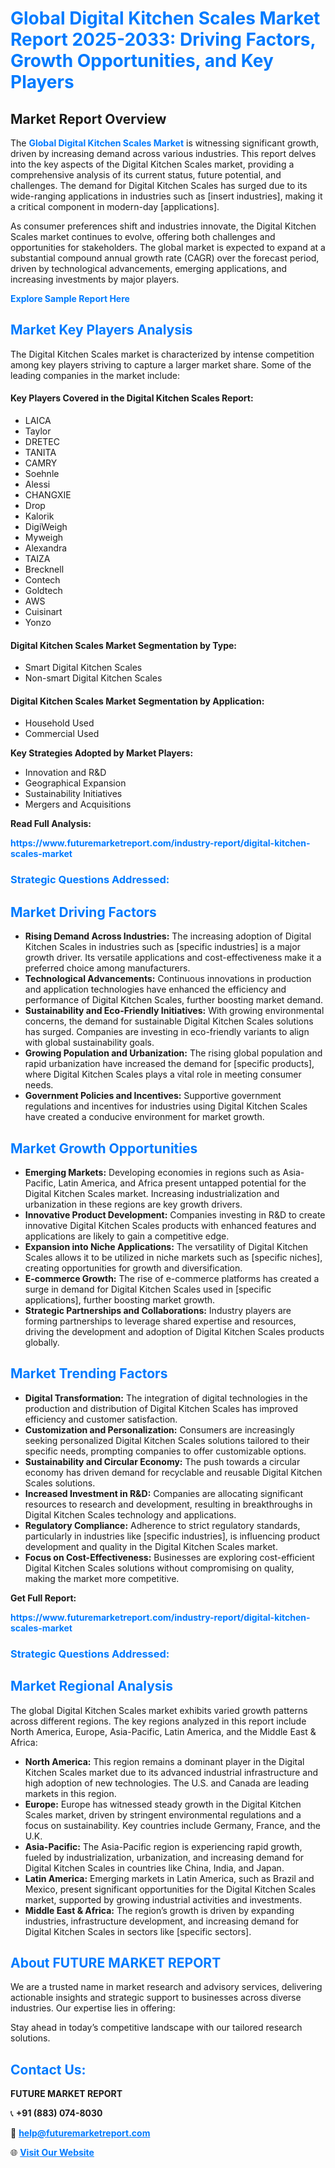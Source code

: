 <h1 style="color: #007BFF;">Global Digital Kitchen Scales Market Report 2025-2033: Driving Factors, Growth Opportunities, and Key Players</h1>

<section id="overview">
<h2>Market Report Overview</h2>
<p>The <a href="https://www.futuremarketreport.com/industry-report/digital-kitchen-scales-market" style="color: #007BFF; text-decoration: none;"><strong>Global Digital Kitchen Scales Market</strong></a> is witnessing significant growth, driven by increasing demand across various industries. This report delves into the key aspects of the Digital Kitchen Scales market, providing a comprehensive analysis of its current status, future potential, and challenges. The demand for Digital Kitchen Scales has surged due to its wide-ranging applications in industries such as [insert industries], making it a critical component in modern-day [applications].</p>
<p>As consumer preferences shift and industries innovate, the Digital Kitchen Scales market continues to evolve, offering both challenges and opportunities for stakeholders. The global market is expected to expand at a substantial compound annual growth rate (CAGR) over the forecast period, driven by technological advancements, emerging applications, and increasing investments by major players.</p>
</section>

<section id="overview">
<p><a href="https://www.futuremarketreport.com/request-sample/reportId=115443" style="color: #007BFF; text-decoration: none;"><strong>Explore Sample Report Here</strong></a></p>
</section>

<section id="key-players">
<h2 style="color: #007BFF;">Market Key Players Analysis</h2>
<p>The Digital Kitchen Scales market is characterized by intense competition among key players striving to capture a larger market share. Some of the leading companies in the market include:</p>
<h4>Key Players Covered in the Digital Kitchen Scales Report:</h4>
<ul><li>LAICA</li><li>Taylor</li><li>DRETEC</li><li>TANITA</li><li>CAMRY</li><li>Soehnle</li><li>Alessi</li><li>CHANGXIE</li><li>Drop</li><li>Kalorik</li><li>DigiWeigh</li><li>Myweigh</li><li>Alexandra</li><li>TAIZA</li><li>Brecknell</li><li>Contech</li><li>Goldtech</li><li>AWS</li><li>Cuisinart</li><li>Yonzo</li></ul>
<h4>Digital Kitchen Scales Market Segmentation by Type:</h4>
<ul><li>Smart Digital Kitchen Scales</li><li>Non-smart Digital Kitchen Scales</li></ul>

<h4>Digital Kitchen Scales Market Segmentation by Application:</h4>
<ul><li>Household Used</li><li>Commercial Used</li></ul>
<p><strong>Key Strategies Adopted by Market Players:</strong></p>
<ul>
<li>Innovation and R&D</li>
<li>Geographical Expansion</li>
<li>Sustainability Initiatives</li>
<li>Mergers and Acquisitions</li>
</ul>
</section>

<section>
<p><strong>Read Full Analysis: </strong></p><a href="https://www.futuremarketreport.com/industry-report/digital-kitchen-scales-market" style="color: #007BFF; text-decoration: none;"><strong>https://www.futuremarketreport.com/industry-report/digital-kitchen-scales-market</strong></a>
<h3 style="color: #007BFF;">Strategic Questions Addressed:</h3>
</section>

<section id="driving-factors">
<h2 style="color: #007BFF;">Market Driving Factors</h2>
<ul>
<li><strong>Rising Demand Across Industries:</strong> The increasing adoption of Digital Kitchen Scales in industries such as [specific industries] is a major growth driver. Its versatile applications and cost-effectiveness make it a preferred choice among manufacturers.</li>
<li><strong>Technological Advancements:</strong> Continuous innovations in production and application technologies have enhanced the efficiency and performance of Digital Kitchen Scales, further boosting market demand.</li>
<li><strong>Sustainability and Eco-Friendly Initiatives:</strong> With growing environmental concerns, the demand for sustainable Digital Kitchen Scales solutions has surged. Companies are investing in eco-friendly variants to align with global sustainability goals.</li>
<li><strong>Growing Population and Urbanization:</strong> The rising global population and rapid urbanization have increased the demand for [specific products], where Digital Kitchen Scales plays a vital role in meeting consumer needs.</li>
<li><strong>Government Policies and Incentives:</strong> Supportive government regulations and incentives for industries using Digital Kitchen Scales have created a conducive environment for market growth.</li>
</ul>
</section>

<section id="growth-opportunities">
<h2 style="color: #007BFF;">Market Growth Opportunities</h2>
<ul>
<li><strong>Emerging Markets:</strong> Developing economies in regions such as Asia-Pacific, Latin America, and Africa present untapped potential for the Digital Kitchen Scales market. Increasing industrialization and urbanization in these regions are key growth drivers.</li>
<li><strong>Innovative Product Development:</strong> Companies investing in R&D to create innovative Digital Kitchen Scales products with enhanced features and applications are likely to gain a competitive edge.</li>
<li><strong>Expansion into Niche Applications:</strong> The versatility of Digital Kitchen Scales allows it to be utilized in niche markets such as [specific niches], creating opportunities for growth and diversification.</li>
<li><strong>E-commerce Growth:</strong> The rise of e-commerce platforms has created a surge in demand for Digital Kitchen Scales used in [specific applications], further boosting market growth.</li>
<li><strong>Strategic Partnerships and Collaborations:</strong> Industry players are forming partnerships to leverage shared expertise and resources, driving the development and adoption of Digital Kitchen Scales products globally.</li>
</ul>
</section>

<section id="trending-factors">
<h2 style="color: #007BFF;">Market Trending Factors</h2>
<ul>
<li><strong>Digital Transformation:</strong> The integration of digital technologies in the production and distribution of Digital Kitchen Scales has improved efficiency and customer satisfaction.</li>
<li><strong>Customization and Personalization:</strong> Consumers are increasingly seeking personalized Digital Kitchen Scales solutions tailored to their specific needs, prompting companies to offer customizable options.</li>
<li><strong>Sustainability and Circular Economy:</strong> The push towards a circular economy has driven demand for recyclable and reusable Digital Kitchen Scales solutions.</li>
<li><strong>Increased Investment in R&D:</strong> Companies are allocating significant resources to research and development, resulting in breakthroughs in Digital Kitchen Scales technology and applications.</li>
<li><strong>Regulatory Compliance:</strong> Adherence to strict regulatory standards, particularly in industries like [specific industries], is influencing product development and quality in the Digital Kitchen Scales market.</li>
<li><strong>Focus on Cost-Effectiveness:</strong> Businesses are exploring cost-efficient Digital Kitchen Scales solutions without compromising on quality, making the market more competitive.</li>
</ul>
</section>

<section>
<p><strong>Get Full Report: </strong></p><a href="https://www.futuremarketreport.com/industry-report/digital-kitchen-scales-market" style="color: #007BFF; text-decoration: none;"><strong>https://www.futuremarketreport.com/industry-report/digital-kitchen-scales-market</strong></a>
<h3 style="color: #007BFF;">Strategic Questions Addressed:</h3>
</section>


<section id="regional-analysis">
<h2 style="color: #007BFF;">Market Regional Analysis</h2>
<p>The global Digital Kitchen Scales market exhibits varied growth patterns across different regions. The key regions analyzed in this report include North America, Europe, Asia-Pacific, Latin America, and the Middle East & Africa:</p>
<ul>
<li><strong>North America:</strong> This region remains a dominant player in the Digital Kitchen Scales market due to its advanced industrial infrastructure and high adoption of new technologies. The U.S. and Canada are leading markets in this region.</li>
<li><strong>Europe:</strong> Europe has witnessed steady growth in the Digital Kitchen Scales market, driven by stringent environmental regulations and a focus on sustainability. Key countries include Germany, France, and the U.K.</li>
<li><strong>Asia-Pacific:</strong> The Asia-Pacific region is experiencing rapid growth, fueled by industrialization, urbanization, and increasing demand for Digital Kitchen Scales in countries like China, India, and Japan.</li>
<li><strong>Latin America:</strong> Emerging markets in Latin America, such as Brazil and Mexico, present significant opportunities for the Digital Kitchen Scales market, supported by growing industrial activities and investments.</li>
<li><strong>Middle East & Africa:</strong> The region’s growth is driven by expanding industries, infrastructure development, and increasing demand for Digital Kitchen Scales in sectors like [specific sectors].</li>
</ul>
</section>

<footer>
<h2 style="color: #007BFF;">About FUTURE MARKET REPORT</h2>
<p>We are a trusted name in market research and advisory services, delivering actionable insights and strategic support to businesses across diverse industries. Our expertise lies in offering:</p>

<p>Stay ahead in today’s competitive landscape with our tailored research solutions.</p>

<h2 style="color: #007BFF;">Contact Us:</h2>
<p><strong>FUTURE MARKET REPORT</strong></p>
<p>📞 <strong>+91 (883) 074-8030</strong></p>
<p>📧 <strong><a href="mailto:help@futuremarketreport.com" style="color: #007BFF;">help@futuremarketreport.com</a></strong></p>
<p>🌐 <strong><a href="https://www.futuremarketreport.com/" style="color: #007BFF;">Visit Our Website</a></strong></p>
</footer>